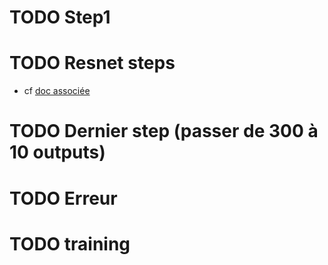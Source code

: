 # TODO Step1
# TODO Resnet steps
* cf [doc associée](./2-RESNET.md)
# TODO Dernier step (passer de 300 à 10 outputs)
# TODO Erreur
# TODO training